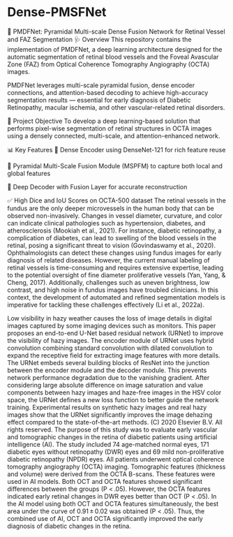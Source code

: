# Dense-PMSFNet
🧠 PMDFNet: Pyramidal Multi-scale Dense Fusion Network for Retinal Vessel and FAZ Segmentation
🩺 Overview
This repository contains the implementation of PMDFNet, a deep learning architecture designed for the automatic segmentation of retinal blood vessels and the Foveal Avascular Zone (FAZ) from Optical Coherence Tomography Angiography (OCTA) images.

PMDFNet leverages multi-scale pyramidal fusion, dense encoder connections, and attention-based decoding to achieve high-accuracy segmentation results — essential for early diagnosis of Diabetic Retinopathy, macular ischemia, and other vascular-related retinal disorders.

🎯 Project Objective
To develop a deep learning-based solution that performs pixel-wise segmentation of retinal structures in OCTA images using a densely connected, multi-scale, and attention-enhanced network.

📊 Key Features
🔗 Dense Encoder using DenseNet-121 for rich feature reuse

🔺 Pyramidal Multi-Scale Fusion Module (MSPFM) to capture both local and global features


🔄 Deep Decoder with Fusion Layer for accurate reconstruction

✅ High Dice and IoU Scores on OCTA-500 dataset
The retinal vessels in the fundus are the only deeper microvessels in the human body that can be observed non-invasively. Changes in vessel diameter, curvature, and color can indicate clinical pathologies such as hypertension, diabetes, and atherosclerosis (Mookiah et al., 2021). For instance, diabetic retinopathy, a complication of diabetes, can lead to swelling of the blood vessels in the retinal, posing a significant threat to vision (Govindaswamy et al., 2020). Ophthalmologists can detect these changes using fundus images for early diagnosis of related diseases. However, the current manual labeling of retinal vessels is time-consuming and requires extensive expertise, leading to the potential oversight of fine diameter proliferative vessels (Yan, Yang, & Cheng, 2017). Additionally, challenges such as uneven brightness, low contrast, and high noise in fundus images have troubled clinicians. In this context, the development of automated and refined segmentation models is imperative for tackling these challenges effectively (Li et al., 2022a).

Low visibility in hazy weather causes the loss of image details in digital images captured by some imaging devices such as monitors. This paper proposes an end-to-end U-Net based residual network (URNet) to improve the visibility of hazy images. The encoder module of URNet uses hybrid convolution combining standard convolution with dilated convolution to expand the receptive field for extracting image features with more details. The URNet embeds several building blocks of ResNet into the junction between the encoder module and the decoder module. This prevents network performance degradation due to the vanishing gradient. After considering large absolute difference on image saturation and value components between hazy images and haze-free images in the HSV color space, the URNet defines a new loss function to better guide the network training. Experimental results on synthetic hazy images and real hazy images show that the URNet significantly improves the image dehazing effect compared to the state-of-the-art methods. (C) 2020 Elsevier B.V. All rights reserved.
The purpose of this study was to evaluate early vascular and tomographic changes in the retina of diabetic patients using artificial intelligence (AI). The study included 74 age-matched normal eyes, 171 diabetic eyes without retinopathy (DWR) eyes and 69 mild non-proliferative diabetic retinopathy (NPDR) eyes. All patients underwent optical coherence tomography angiography (OCTA) imaging. Tomographic features (thickness and volume) were derived from the OCTA B-scans. These features were used in AI models. Both OCT and OCTA features showed significant differences between the groups (P < .05). However, the OCTA features indicated early retinal changes in DWR eyes better than OCT (P < .05). In the AI model using both OCT and OCTA features simultaneously, the best area under the curve of 0.91 ± 0.02 was obtained (P < .05). Thus, the combined use of AI, OCT and OCTA significantly improved the early diagnosis of diabetic changes in the retina.
